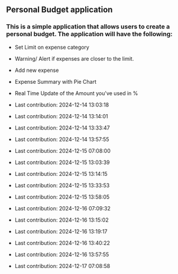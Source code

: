 ## Personal Budget application

### This is a simple application that allows users to create a personal budget. The application will have the following:

- Set Limit on expense category
- Warning/ Alert if expenses are closer to the limit.
- Add new expense
- Expense Summary with Pie Chart
- Real Time Update of the Amount you've used in %

- Last contribution: 2024-12-14 13:03:18
- Last contribution: 2024-12-14 13:14:01
- Last contribution: 2024-12-14 13:33:47
- Last contribution: 2024-12-14 13:57:55
- Last contribution: 2024-12-15 07:08:00
- Last contribution: 2024-12-15 13:03:39
- Last contribution: 2024-12-15 13:14:15
- Last contribution: 2024-12-15 13:33:53
- Last contribution: 2024-12-15 13:58:05
- Last contribution: 2024-12-16 07:09:32
- Last contribution: 2024-12-16 13:15:02
- Last contribution: 2024-12-16 13:19:17
- Last contribution: 2024-12-16 13:40:22
- Last contribution: 2024-12-16 13:57:55
- Last contribution: 2024-12-17 07:08:58
